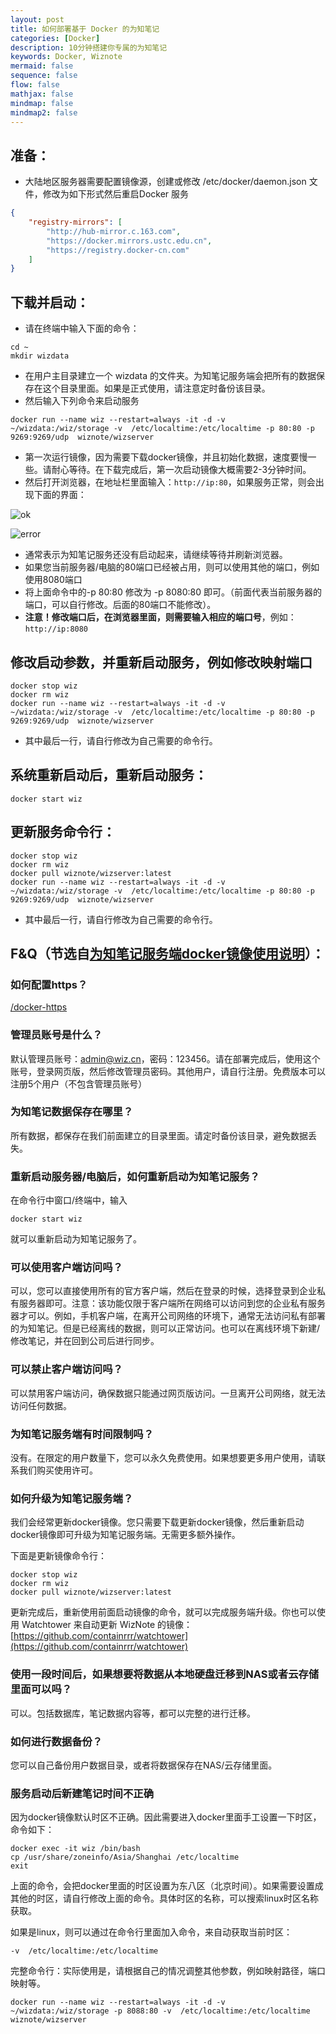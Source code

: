 ```yaml
---
layout: post
title: 如何部署基于 Docker 的为知笔记
categories: [Docker]
description: 10分钟搭建你专属的为知笔记
keywords: Docker, Wiznote
mermaid: false
sequence: false
flow: false
mathjax: false
mindmap: false
mindmap2: false
---
```


## 准备：
* 大陆地区服务器需要配置镜像源，创建或修改 /etc/docker/daemon.json 文件，修改为如下形式然后重启Docker 服务

```json
{
    "registry-mirrors": [
        "http://hub-mirror.c.163.com",
        "https://docker.mirrors.ustc.edu.cn",
        "https://registry.docker-cn.com"
    ]
}
```

## 下载并启动：
* 请在终端中输入下面的命令：

```
cd ~
mkdir wizdata
```

* 在用户主目录建立一个 wizdata 的文件夹。为知笔记服务端会把所有的数据保存在这个目录里面。如果是正式使用，请注意定时备份该目录。
* 然后输入下列命令来启动服务

```
docker run --name wiz --restart=always -it -d -v  ~/wizdata:/wiz/storage -v  /etc/localtime:/etc/localtime -p 80:80 -p 9269:9269/udp  wiznote/wizserver
```

* 第一次运行镜像，因为需要下载docker镜像，并且初始化数据，速度要慢一些。请耐心等待。在下载完成后，第一次启动镜像大概需要2-3分钟时间。
* 然后打开浏览器，在地址栏里面输入：`http://ip:80`，如果服务正常，则会出现下面的界面：


![ok](https://cdn2.wiz.cn/wp-content/new-uploads/be0563b0-da94-11e9-b6e3-2953c693f8f7.png)

![error](https://cdn2.wiz.cn/wp-content/new-uploads/c4772b70-da94-11e9-b6e3-2953c693f8f7.png)


* 通常表示为知笔记服务还没有启动起来，请继续等待并刷新浏览器。
* 如果您当前服务器/电脑的80端口已经被占用，则可以使用其他的端口，例如使用8080端口
* 将上面命令中的-p 80:80 修改为 -p 8080:80 即可。（前面代表当前服务器的端口，可以自行修改。后面的80端口不能修改）。
* **注意！**修改端口后，在浏览器里面，则需要输入相应的**端口号**，例如：`http://ip:8080`

## 修改启动参数，并重新启动服务，例如修改映射端口

```
docker stop wiz
docker rm wiz
docker run --name wiz --restart=always -it -d -v  ~/wizdata:/wiz/storage -v  /etc/localtime:/etc/localtime -p 80:80 -p 9269:9269/udp  wiznote/wizserver
```

* 其中最后一行，请自行修改为自己需要的命令行。

## 系统重新启动后，重新启动服务：

```
docker start wiz
```

## 更新服务命令行：

```
docker stop wiz
docker rm wiz
docker pull wiznote/wizserver:latest
docker run --name wiz --restart=always -it -d -v  ~/wizdata:/wiz/storage -v  /etc/localtime:/etc/localtime -p 80:80 -p 9269:9269/udp  wiznote/wizserver
```

* 其中最后一行，请自行修改为自己需要的命令行。

## F&Q（节选自[为知笔记服务端docker镜像使用说明](https://www.wiz.cn/zh-cn/docker)）：
### 如何配置https？
[/docker-https](https://www.wiz.cn/zh-cn/docker-https)

### 管理员账号是什么？
默认管理员账号：admin@wiz.cn，密码：123456。请在部署完成后，使用这个账号，登录网页版，然后修改管理员密码。其他用户，请自行注册。免费版本可以注册5个用户（不包含管理员账号）

### 为知笔记数据保存在哪里？
所有数据，都保存在我们前面建立的目录里面。请定时备份该目录，避免数据丢失。

### 重新启动服务器/电脑后，如何重新启动为知笔记服务？
在命令行中窗口/终端中，输入

```
docker start wiz
```

就可以重新启动为知笔记服务了。

### 可以使用客户端访问吗？
可以，您可以直接使用所有的官方客户端，然后在登录的时候，选择登录到企业私有服务器即可。注意：该功能仅限于客户端所在网络可以访问到您的企业私有服务器才可以。例如，手机客户端，在离开公司网络的环境下，通常无法访问私有部署的为知笔记。但是已经离线的数据，则可以正常访问。也可以在离线环境下新建/修改笔记，并在回到公司后进行同步。

### 可以禁止客户端访问吗？
可以禁用客户端访问，确保数据只能通过网页版访问。一旦离开公司网络，就无法访问任何数据。

### 为知笔记服务端有时间限制吗？
没有。在限定的用户数量下，您可以永久免费使用。如果想要更多用户使用，请联系我们购买使用许可。

### 如何升级为知笔记服务端？
我们会经常更新docker镜像。您只需要下载更新docker镜像，然后重新启动docker镜像即可升级为知笔记服务端。无需更多额外操作。

下面是更新镜像命令行：

```
docker stop wiz
docker rm wiz
docker pull wiznote/wizserver:latest
```

更新完成后，重新使用前面启动镜像的命令，就可以完成服务端升级。你也可以使用 Watchtower 来自动更新 WizNote 的镜像：[https://github.com/containrrr/watchtower](https://github.com/containrrr/watchtower)

### 使用一段时间后，如果想要将数据从本地硬盘迁移到NAS或者云存储里面可以吗？
可以。包括数据库，笔记数据内容等，都可以完整的进行迁移。

### 如何进行数据备份？
您可以自己备份用户数据目录，或者将数据保存在NAS/云存储里面。

### 服务启动后新建笔记时间不正确
因为docker镜像默认时区不正确。因此需要进入docker里面手工设置一下时区，命令如下：

```
docker exec -it wiz /bin/bash
cp /usr/share/zoneinfo/Asia/Shanghai /etc/localtime
exit
```

上面的命令，会把docker里面的时区设置为东八区（北京时间）。如果需要设置成其他的时区，请自行修改上面的命令。具体时区的名称，可以搜索linux时区名称获取。

如果是linux，则可以通过在命令行里面加入命令，来自动获取当前时区：

```
-v  /etc/localtime:/etc/localtime
```

完整命令行：实际使用是，请根据自己的情况调整其他参数，例如映射路径，端口映射等。

```
docker run --name wiz --restart=always -it -d -v  ~/wizdata:/wiz/storage -p 8088:80 -v  /etc/localtime:/etc/localtime wiznote/wizserver
```
